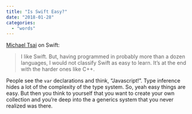 ```yaml
---
title: "Is Swift Easy?"
date: "2018-01-28"
categories: 
  - "words"
---
```


[Michael Tsai](https://mjtsai.com/blog/2018/01/26/tim-cook-on-coding/) on Swift:

> I like Swift. But, having programmed in probably more than a dozen languages, I would not classify Swift as easy to learn. It’s at the end with the harder ones like C++.

People see the `var` declarations and think, “Javascript!”. Type inference hides a lot of the complexity of the type system. So, yeah easy things are easy. But then you think to yourself that you want to create your own collection and you’re deep into the a generics system that you never realized was there.
